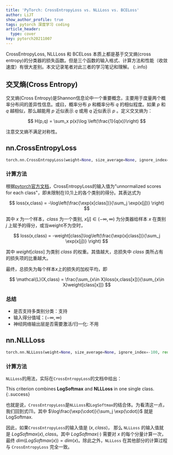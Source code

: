 ```yaml
---
title: 'PyTorch: CrossEntropyLoss vs. NLLLoss vs. BCELoss'
author: LiJT
show_author_profile: true
tags: pytorch 深度学习 coding
article_header:
  type: cover
key: pytorch20211007
---
```


CrossEntropyLoss, NLLLoss 和 BCELoss 本质上都是基于交叉熵(cross entropy)的分类器的损失函数。但是三个函数的输入格式、计算方法和性能（收敛速度）有很大差别。本文记录笔者对此三者的学习笔记和理解。
{:.info}

## 交叉熵(Cross Entropy)

交叉熵(Cross Entropy)是Shannon信息论中一个重要概念，主要用于度量两个概率分布间的差异性信息。或曰，概率分布 $p$ 和概率分布 $q$ 的相似程度。如果 $p$ 和 $q$ 越相似，那么越能用 $p$ 近似表示 $q$ 或用 $q$ 近似表示 $p$ 。定义交叉熵为：

$$
H(p,q) = \sum_x p(x)\log \left(\frac{1}{q(x)}\right)
$$

注意交叉熵不满足对称性。

## nn.CrossEntropyLoss

```python
torch.nn.CrossEntropyLoss(weight=None, size_average=None, ignore_index=-100, reduce=None, reduction='mean')
```

### 计算方法

根据[pytorch官方文档](https://pytorch.org/docs/stable/generated/torch.nn.CrossEntropyLoss.html)，CrossEntropyLoss的输入值为"unnormalized scores for each class"，即未限制在(0,1)上的各个类别的得分。其表达式为

$$
loss(x,class) = -\log\left(\frac{\exp(x[class])}{\sum_j \exp(x[j])} \right)
$$

其中 $x$ 为一个样本，$class$ 为一个类别, $x[j]\in(-\infty,\infty)$ 为分类器给样本 $x$ 在类别 $j$ 上赋予的得分，或当weight不为空时，

$$
loss(x,class) = -weight[class]\log\left(\frac{\exp(x[class])}{\sum_j \exp(x[j])} \right)
$$

其中 $weight[class]$ 为类别 $class$ 的权重。其值越大，总损失中 $class$ 类所占有的损失项的比重越大。

最终，总损失为每个样本$x$上的损失的加权平均，即

$$
\mathcal{L}(X,class) = \frac{\sum_{x\in X}loss(x,class[x])}{\sum_{x\in X}weight[class[x]]}
$$

### 总结
- 是否支持多类别分类：支持
- 输入得分值域：$(-\infty,\infty)$
- 神经网络输出层是否需要激活/归一化: 不用

## nn.NLLLoss

```python
torch.nn.NLLLoss(weight=None, size_average=None, ignore_index=-100, reduce=None, reduction='mean')
```

### 计算方法

`NLLLoss`的用法，实际在`CrossEntropyLoss`的文档中给出：

This criterion combines **LogSoftmax** and **NLLLoss** in one single class.
{:.success}

也就是说，`CrossEntropyLoss`是`NLLLoss`和`LogSoftmax`的结合体。为看清这一点，我们回到式(1)。其中 $\log\frac{\exp(\cdot)}{\sum_j \exp(\cdot)}$ 就是LogSoftmax.

因此，如果`CrossEntropyLoss`的输入值是 $(x,class)$， 那么 `NLLLoss` 的输入值就是 $LogSoftmax(x), class$。其中 $LogSoftmax(\cdot)$ 需要对 $x$ 的每个分量计算一次，最终 $dim(LogSoftmax(x)) = dim(x)$。除此之外，`NLLLoss` 在其他部分的计算过程与 `CrossEntropyLoss` 完全一致。



<!--more-->